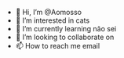 - 👋 Hi, I’m @Aomosso
- 👀 I’m interested in cats
- 🌱 I’m currently learning não sei
- 💞️ I’m looking to collaborate on 
- 📫 How to reach me email 

<!---
Aomosso/Aomosso is a ✨ special ✨ repository because its `README.md` (this file) appears on your GitHub profile.
You can click the Preview link to take a look at your changes.
--->

